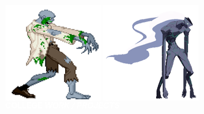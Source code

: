 <img style="width:250px; height:250px; float:left;" src = "extra/WME8.gif"><img style="width:250px; height:250px; float:right;" src = "extra/gifs2.gif"><h2 style="backgound-color:black; color:white;"><b> COLLEGE </b><i> WORK / PROJECTS </i></h2>
